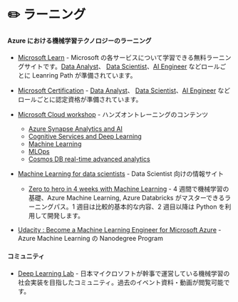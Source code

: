 # :pencil2: ラーニング

#### Azure における機械学習テクノロジーのラーニング

- [Microsoft Learn](https://docs.microsoft.com/en-us/learn/) - Microsoft の各サービスについて学習できる無料ラーニングサイトです。[Data Analyst](https://docs.microsoft.com/ja-JP/learn/roles/data-analyst)、 [Data Scientist](https://docs.microsoft.com/ja-jp/learn/roles/data-scientist)、[AI Engineer](https://docs.microsoft.com/ja-jp/learn/roles/ai-engineer) などロールごとに Leanring Path が準備されています。

- [Microsoft Certification](https://docs.microsoft.com/ja-JP/learn/certifications) - [Data Analyst](https://docs.microsoft.com/ja-JP/learn/certifications/data-analyst-associate/)、 [Data Scientist](https://docs.microsoft.com/ja-jp/learn/certifications/roles/data-scientist)、[AI Engineer](https://docs.microsoft.com/ja-jp/learn/certifications/roles/ai-engineer) などロールごとに認定資格が準備されています。

- [Microsoft Cloud workshop](https://microsoftcloudworkshop.com/) - ハンズオントレーニングのコンテンツ
    - [Azure Synapse Analytics and AI](https://github.com/microsoft/MCW-Azure-Synapse-Analytics-and-AI)
    - [Cognitive Services and Deep Learning](https://github.com/Microsoft/MCW-Cognitive-Services-and-Deep-Learning)
    - [Machine Learning](https://github.com/microsoft/MCW-Machine-Learning)
    - [MLOps](https://github.com/microsoft/MCW-ML-Ops)
    - [Cosmos DB real-time advanced analytics](https://github.com/microsoft/MCW-Cosmos-DB-Real-Time-Advanced-Analytics)

- [Machine Learning for data scientists](https://azure.microsoft.com/en-us/overview/ai-platform/data-scientist-resources/) - Data Scientist 向けの情報サイト
    - [Zero to hero in 4 weeks with Machine Learning](https://azure.microsoft.com/en-us/resources/ml-learning-journey/) - 4 週間で機械学習の基礎、Azure Machine Learning, Azure Databricks がマスターできるラーニングパス。1 週目は比較的基本的な内容、2 週目以降は Python を利用して開発します。

- [Udacity : Become a Machine Learning Engineer for Microsoft Azure](https://www.udacity.com/course/machine-learning-engineer-for-microsoft-azure-nanodegree--nd00333) - Azure Machine Learning の Nanodegree Program

#### コミュニティ

- [Deep Learning Lab](https://dllab.connpass.com/) - 日本マイクロソフトが幹事で運営している機械学習の社会実装を目指したコミュニティ。過去のイベント資料・動画が閲覧可能です。